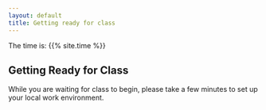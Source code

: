 ```yaml
---
layout: default
title: Getting ready for class
---
```


The time is: {{% site.time %}}


## Getting Ready for Class
While you are waiting for class to begin, please take a few minutes to set up your local work environment.
